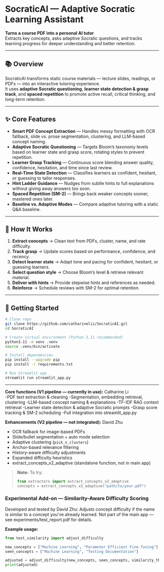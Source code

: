 # SocraticAI — Adaptive Socratic Learning Assistant

**Turns a course PDF into a personal AI tutor**  
Extracts key concepts, asks adaptive Socratic questions, and tracks learning progress for deeper understanding and better retention.

---

## 📚 Overview
SocraticAI transforms static course materials — lecture slides, readings, or PDFs — into an interactive tutoring experience.  
It uses **adaptive Socratic questioning**, **learner state detection & grasp track**, and **spaced repetition** to promote active recall, critical thinking, and long-term retention.

---

## ✨ Core Features

- **Smart PDF Concept Extraction** — Handles messy formatting with OCR fallback, slide vs. prose segmentation, clustering, and LLM-based concept naming.  
- **Adaptive Socratic Questioning** — Targets Bloom’s taxonomy levels based on learner state and grasp score, rotating styles to prevent repetition.  
- **Learner Grasp Tracking** — Continuous score blending answer quality, confidence, hesitation, and time since last review.  
- **Real-Time State Detection** — Classifies learners as confident, hesitant, or guessing to tailor responses.  
- **Hint Ladder Guidance** — Nudges from subtle hints to full explanations without giving away answers too soon.  
- **Spaced Repetition (SM-2)** — Brings back weaker concepts sooner, mastered ones later.  
- **Baseline vs. Adaptive Modes** — Compare adaptive tutoring with a static Q&A baseline.

---

## 🔄 How It Works

1. **Extract concepts** → Clean text from PDFs, cluster, name, and rate difficulty.  
2. **Track grasp** → Update scores based on performance, confidence, and recency.  
3. **Detect learner state** → Adapt tone and pacing for confident, hesitant, or guessing learners.  
4. **Select question style** → Choose Bloom’s level & retrieve relevant material.  
5. **Deliver with hints** → Provide stepwise hints and references as needed.  
6. **Reinforce** → Schedule reviews with SM-2 for optimal retention.

---

## 🚀 Getting Started

```bash
# Clone repo
git clone https://github.com/catharinelii/SocraticAI.git
cd SocraticAI

# Create virtual environment (Python 3.11 recommended)
python3.11 -m venv .venv
source .venv/bin/activate

# Install dependencies
pip install --upgrade pip
pip install -r requirements.txt

# Run Streamlit app
streamlit run streamlit_app.py
```

---
**Core functions (V1 pipeline — currently in use):** Catharine Li  
-PDF text extraction & cleaning
-Segmentation, embedding retrieval, clustering
-LLM-based concept naming & explanations
-TF-IDF RAG context retrieval
-Learner state detection & adaptive Socratic prompts
-Grasp score tracking & SM-2 scheduling
-Full integration into streamlit_app.py

**Enhancements (V2 pipeline — not integrated):** David Zhu  
- OCR fallback for image-based PDFs  
- Slide/bullet segmentation + auto mode selection  
- Adaptive clustering (`pick_n_clusters`)  
- Anchor-based relevance filtering  
- History-aware difficulty adjustments  
- Expanded difficulty heuristics  
- extract_concepts_v2_adaptive (standalone function, not in main app)
> **Note:** To try:
> ```python
> from extractors import extract_concepts_v2_adaptive
> concepts = extract_concepts_v2_adaptive("path/to/your.pdf")
> ```

### Experimental Add-on — Similarity-Aware Difficulty Scoring
Developed and tested by David Zhu: Adjusts concept difficulty if the name is similar to a concept you’ve already learned. Not part of the main app — see experiments/test_report.pdf for details.

**Example usage:**
```python
from test_similarity import adjust_difficulty

new_concepts = ["Machine Learning", "Parameter Efficient Fine-Tuning"]
seen_concepts = ["Machine Learning", "Testing Documentation"]

adjusted = adjust_difficulty(new_concepts, seen_concepts, similarity_threshold=0.82, lower_by=1)
print(adjusted)
```
